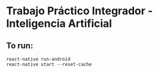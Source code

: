 # Trabajo Práctico Integrador - Inteligencia Artificial


## To run:

```
react-native run-android
react-native start --reset-cache
```